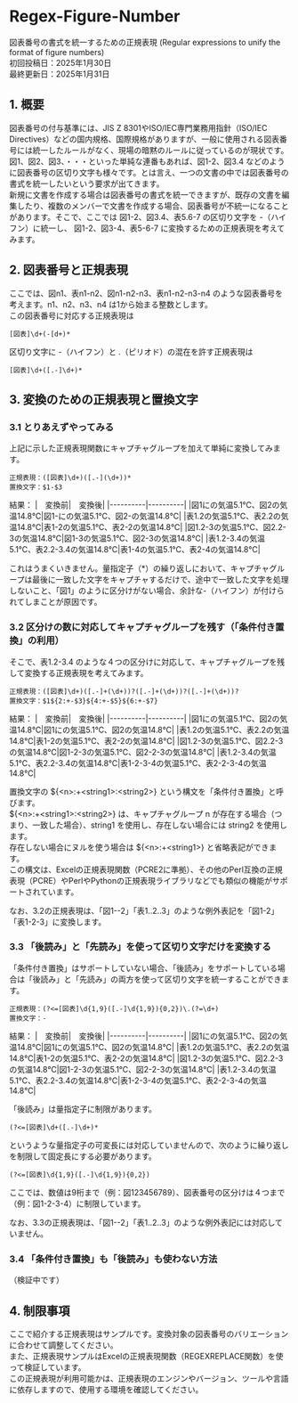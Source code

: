 # Regex-Figure-Number
図表番号の書式を統一するための正規表現 (Regular expressions to unify the format of figure numbers)  
初回投稿日：2025年1月30日  
最終更新日：2025年1月31日  

## 1. 概要
図表番号の付与基準には、JIS Z 8301やISO/IEC専門業務用指針（ISO/IEC Directives）などの国内規格、国際規格がありますが、一般に使用される図表番号には統一したルールがなく、現場の暗黙のルールに従っているのが現状です。図1、図2、図3、・・・といった単純な連番もあれば、図1-2、図3.4 などのように図表番号の区切り文字も様々です。とは言え、一つの文書の中では図表番号の書式を統一したいという要求が出てきます。  
新規に文書を作成する場合は図表番号の書式を統一できますが、既存の文書を編集したり、複数のメンバーで文書を作成する場合、図表番号が不統一になることがあります。そこで、ここでは 図1-2、図3.4、表5.6-7 の区切り文字を -（ハイフン）に統一し、 図1-2、図3-4、表5-6-7 に変換するための正規表現を考えてみます。 
   
## 2. 図表番号と正規表現
ここでは、図n1、表n1-n2、図n1-n2-n3、表n1-n2-n3-n4 のような図表番号を考えます。n1、n2、n3、n4 は1から始まる整数とします。  
この図表番号に対応する正規表現は
```
[図表]\d+(-[d+)*
```
区切り文字に -（ハイフン）と .（ピリオド）の混在を許す正規表現は
```
[図表]\d+([.-]\d+)*
```
  
## 3. 変換のための正規表現と置換文字  
### 3.1 とりあえずやってみる  
  
上記に示した正規表現関数にキャプチャグループを加えて単純に変換してみます。  
```
正規表現：([図表]\d+)([.-](\d+))*
置換文字：$1-$3
```
結果：
|　変換前|　変換後|
|----------|----------|
|図1にの気温5.1℃、図2の気温14.8℃|図1-にの気温5.1℃、図2-の気温14.8℃|
|表1.2の気温5.1℃、表2.2の気温14.8℃|表1-2の気温5.1℃、表2-2の気温14.8℃|
|図1.2-3の気温5.1℃、図2.2-3の気温14.8℃|図1-3の気温5.1℃、図2-3の気温14.8℃|
|表1.2-3.4の気温5.1℃、表2.2-3.4の気温14.8℃|表1-4の気温5.1℃、表2-4の気温14.8℃|  
  
これはうまくいきません。量指定子（*）の繰り返しにおいて、キャプチャグループは最後に一致した文字をキャプチャするだけで、途中で一致した文字を処理しないこと、「図1」のように区分けがない場合、余計な-（ハイフン）が付けられてしまことが原因です。  
   
### 3.2 区分けの数に対応してキャプチャグループを残す（「条件付き置換」の利用）
そこで、表1.2-3.4 のような４つの区分けに対応して、キャプチャグループを残して変換する正規表現を考えてみます。  
```
正規表現：([図表]\d+)([.-]+(\d+))?([.-]+(\d+))?([.-]+(\d+))?
置換文字：$1${2:+-$3}${4:+-$5}${6:+-$7}
```
結果：
|　変換前|　変換後|
|----------|----------|
|図1にの気温5.1℃、図2の気温14.8℃|図1にの気温5.1℃、図2の気温14.8℃|
|表1.2の気温5.1℃、表2.2の気温14.8℃|表1-2の気温5.1℃、表2-2の気温14.8℃|
|図1.2-3の気温5.1℃、図2.2-3の気温14.8℃|図1-2-3の気温5.1℃、図2-2-3の気温14.8℃|
|表1.2-3.4の気温5.1℃、表2.2-3.4の気温14.8℃|表1-2-3-4の気温5.1℃、表2-2-3-4の気温14.8℃|  
  
置換文字の ${\<n\>:+\<string1\>:\<string2\>} という構文を「条件付き置換」と呼びます。  
${\<n\>:+\<string1\>:\<string2\>} は、キャプチャグループ n が存在する場合（つまり、一致した場合）、string1 を使用し、存在しない場合には string2 を使用します。  
存在しない場合にヌルを使う場合は ${\<n>\:+\<string1\>} と省略表記ができます。   
この構文は、Excelの正規表現関数（PCRE2に準拠）、その他のPerl互換の正規表現（PCRE）やPerlやPythonの正規表現ライブラリなどでも類似の機能がサポートされています。  
  
なお、3.2の正規表現は、「図1--2」「表1..2..3」のような例外表記を「図1-2」「表1-2-3」に変換します。  
  
### 3.3 「後読み」と「先読み」を使って区切り文字だけを変換する
「条件付き置換」はサポートしていない場合、「後読み」をサポートしている場合は「後読み」と「先読み」の両方を使って区切り文字を統一することができます。  
```
正規表現：(?<=[図表]\d{1,9}([.-]\d{1,9}){0,2})\.(?=\d+)
置換文字：-
```
結果：
|　変換前|　変換後|
|----------|----------|
|図1にの気温5.1℃、図2の気温14.8℃|図1にの気温5.1℃、図2の気温14.8℃|
|表1.2の気温5.1℃、表2.2の気温14.8℃|表1-2の気温5.1℃、表2-2の気温14.8℃|
|図1.2-3の気温5.1℃、図2.2-3の気温14.8℃|図1-2-3の気温5.1℃、図2-2-3の気温14.8℃|
|表1.2-3.4の気温5.1℃、表2.2-3.4の気温14.8℃|表1-2-3-4の気温5.1℃、表2-2-3-4の気温14.8℃|  
  
「後読み」は量指定子に制限があります。  
```
(?<=[図表]\d+([.-]\d+)*
```
というような量指定子の可変長には対応していませんので、次のように繰り返しを制限して固定長にする必要があります。  
```
(?<=[図表]\d{1,9}([.-]\d{1,9}){0,2})
```
ここでは、数値は9桁まで（例：図123456789）、図表番号の区分けは４つまで（例：図1-2-3-4）に制限しています。  

なお、3.3の正規表現は、「図1--2」「表1..2..3」のような例外表記には対応していません。  
  
### 3.4 「条件付き置換」も「後読み」も使わない方法  

  （検証中です）  
  
## 4. 制限事項
ここで紹介する正規表現はサンプルです。変換対象の図表番号のバリエーションに合わせて調整してください。  
また、正規表現サンプルはExcelの正規表現関数（REGEXREPLACE関数）を使って検証しています。  
この正規表現が利用可能かは、正規表現のエンジンやバージョン、ツールや言語に依存しますので、使用する環境を確認してください。  
